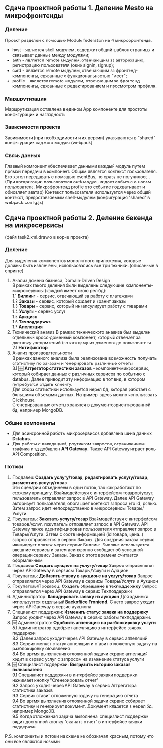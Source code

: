 ## Сдача проектной работы 1. Деление Mesto на микрофронтенды

### <b>Деление</b>
Проект разделен с помощью Module federation на 4 микрофронтенда:
* host - является shell модулем, содержит общий шаблон страницы и связывает данные между модулями;
* auth - является remote модулем, отвечающим за авторизацию, регистрацию пользователя (окно signin, signup);
* card - является remote модулем, отвечающим за фронтенд-компоненты, связанные с функциональностью "мест";
* profile - является remote модулем, отвечающим за фронтенд-компоненты, связанные с редактированием и просмотром профиля.

### <b>Маршрутизация</b>

Маршрутизация оставлена в едином App компоненте для простоты конфигурации и наглядности

### <b>Зависимости проекта</b>

Зависимости (при необходимости и их версии) указываются в "shared" конфигурации каджого модуля (webpack)

### <b>Связь данных</b>

Главный компонент обеспечивает данными каждый модуль путем прямой передачи в компонент.
Общим является контекст пользователя. Его хотел передавать с помощью eventBus, но сразу не получилось..
(При авторизации пользователя auth модуль кидает событие о новом пользователе. Микрофронтенд profile это событие подхватывает и обновляет аватар)
Контекст пользователя используется через общий контекст, предоставляемым shell-модулем (конфигурация "shared" в webpack.config.js)

## Сдача проектной работы 2. Деление бекенда на микросервисы
(файл task2.xml.drawio в корне проекта)

### <b>Деление</b>
Для выделения компонентов монолитного приложения, которые должны быть извлечены, использовались все три техники. (описанные в спринте)
1. Анализ домена бизнеса, Domain-Driven Design    
В рамках такого деления были выделены следующие компоненты-микросервисы (каждый имеет свою рел бд):    
 1.1 <b>Биллинг</b> - сервис, отвечающий за работу с платежами     
 1.2 <b>Заказы</b> - сервис, который создает и хранит заказы    
 1.3 <b>Товары</b> - сервис, который инкапсулирует работу с товарами    
 1.4 <b>Услуги</b> - сервис услуг    
 1.5 <b>Аукцион</b>    
 1.6 <b>Техподдержка</b>    
 1.7 <b>Апелляция</b>    
2. Технический анализ
В рамках технического анализа был выделен отдельный кросс-доменный компонент, который отвечает за доставку уведомлений (по каждому из доменов) до пользователя    
   2.1 <b>Нотификатор</b>
3. Анализ производительности    
В рамках данного анализа была реализована возможность получать статистику по заказам и генерировать различные отчеты    
    3.1 🆕 <b>Аггрегатор статистики заказов</b> - компонент-микросервис, который собирает данные с различных сервисов по событию с databus. Далее приводит эту информацию в тот вид, в котором потребуется отдать клиенту.    
    Для сбора статистики используется нерел бд, которая работает с большими объемами данных. Например, здесь можно использовать Clickhouse.    
    Сгенерированные отчеты хранятся в документоориентированной бд, например MongoDB.    

### <b>Общие компоненты</b>
* Для асинхронной работы микросервисов добавлена шина данных <b>Databus</b>. 
* Для работы с валидацией, роутингом запросов, ограничением трафика и тд добавлен <b>API Gateway</b>. Также API Gateway играет роль API Composition.

### <b>Потоки</b>
1. Продавец: <b>Создать услугу/товар</b>, <b>редактировать услугу/товар</b>, <b>разместить услугу/товар</b>    
Эти сценарии объединены в один поток, так как работают по схожему принципу. 
Взаймодействуя с интерфейсом товаров/услуг, пользователь отправляет запрос в API Gateway. Далее API Gateway авторизует пользователя, обогащает контекст запроса его id, ролью. Затем запрос идет непосредственно в микросервисы Товары/Услуги.
2. Покупатель: <b>Заказать услугу/товар</b>
Взаймодействуя с интерфейсом товаров/услуг, покупатель отправляет запрос в API Gateway. API Gateway также идентифицировав пользователя отправляет запрос в Товары/Услуги. Затем с соотв информацией (id товара, цена..) запрос отправляется в сервис Заказы. Для создания заказа сервис инициирует платеж через сервис Биллинг. Биллинг используется внешние сервисы и затем асинхронно сообщает об успешной операции сервису Заказы. Заказ с этого времени считается оформленным
3. Продавец: <b>Создать аукцион на услугу/товар</b>
Запрос отправляется через API Gateway в сервисы Товары/Услуги и Аукцион
4. Покупатель: <b>Добавить ставку в аукционе на услугу/товар</b>
Запрос отправляется через API Gateway в сервисы Товары/Услуги и Аукцион
5. Покупатель/Продавец: <b>Создать обращение в техподдержку</b>
Запрос отправляется через API Gateway в сервис Техподдержки
6. Администратор: <b>Валидировать заявку на аукцион</b>
Для админки используется отдельный <b>Backoffice Frontend</b>. С него запрос уходит через API Gateway в сервис аукциона
7. Специалист поддержки: <b>Изменить статус заявки на поддержку</b>
Запрос уходит через API Gateway в сервис работы техподдержки.
8. 🆕 Администратор: <b>Одобрить аппеляцию на разблокировку услуги</b>    
     8.1 Администратор одобряет апелляцию в интерфейсе заявок поддержки     
     8.2 Далее запрос уходит через API Gateway в сервис аппеляций     
     8.3 Сервис меняет статус аппеляции и ставит отложенную задачу на разблокировку объявления    
     8.4 Во время выполнения отложенной задачи сервис аппеляций ходит в сервис услуг с запросом на изменение статуса услуги     
9. 🆕 Специалист поддержки: <b>Выгрузить историю заказов пользователя</b>    
    9.1 Специалист поддержки в интерфейсе заявки поддержки нажимает кнопку "Сгенерировать отчет"    
    9.2 Запрос уходит через API Gateway в сервис Аггрегатора статистики заказов    
    9.3 Сервис ставит отложенную задачу на генерацию отчета       
    9.4 Во время выполнения отложенной задачи сервис собирает статистику и генерирует документ. Документ кладется в нерел бд, например MongoDB.    
    9.5 Когда отложенная задача выполнена, специалист поддержки видит доступной кнопку "скачать отчет" в интерфейсе заявки поддержки

P.S. компоненты и потоки на схеме не обозначал красным, потому что они все являются новыми


